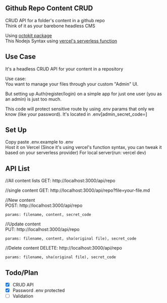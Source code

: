 ## Github Repo Content CRUD
CRUD API for a folder's content in a github repo  
Think of it as your barebone headless CMS

Using [octokit package](https://octokit.github.io/)   
This Nodejs Syntax using [vercel's serverless function](https://vercel.com/docs/serverless-functions/introduction)


## Use Case
It's a headless CRUD API for your content in a repository  

Use case:  
You want to manage your files through your custom "Admin" UI.

But setting up Auth(register/login) on a simple app for just one user (you as an admin) is just too much.  

This code will protect sensitive route by using .env params that only we know (like your password). It's located in .env[admin_secret_code=]

## Set Up
Copy paste .env.example to .env  
Host it on Vercel (Since it's using vercel's function syntax, you can tweak it based on your serverless provider)
For local server(run: vercel dev)

## API List
//All content lists
GET: http://localhost:3000/api/repo  

//single content 
GET: http://localhost:3000/api/repo?file=your-file.md  

//New content  
POST: http://localhost:3000/api/repo  
```
params: filename, content, secret_code
```
  
//Update content  
PUT: http://localhost:3000/api/repo  
```
params: filename, content, sha(original file), secret_code
```

//Delete content
DELETE: http://localhost:3000/api/repo  
```
params: filename, sha(original file), secret_code
```

## Todo/Plan
- [X] CRUD API
- [X] Password .env protected
- [ ] Validation
